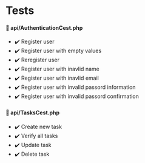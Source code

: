 # Tests

#### 📎 api/AuthenticationCest.php
  - ✔️  Register user 
  - ✔️  Register user with empty values 
  - ✔️  Reregister user 
  - ✔️  Register user with inavlid name 
  - ✔️  Register user with inavlid email 
  - ✔️  Register user with invalid passord information 
  - ✔️  Register user with invalid passord confirmation 

#### 📎 api/TasksCest.php
  - ✔️  Create new task 
  - ✔️  Verify all tasks 
  - ✔️  Update task 
  - ✔️  Delete task 
